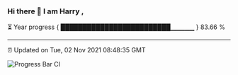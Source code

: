 ### Hi there 👋 I am Harry , 

⏳ Year progress { █████████████████████████▁▁▁▁▁ } 83.66 %

---

⏰ Updated on Tue, 02 Nov 2021 08:48:35 GMT

![Progress Bar CI](https://github.com/duykhang68/duykhang68/workflows/Progress%20Bar%20CI/badge.svg)
